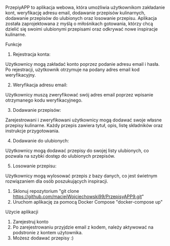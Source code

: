 PrzepiyAPP to aplikacja webowa, która umożliwia użytkownikom zakładanie kont, weryfikację adresu email, dodawanie przepisów kulinarnych, dodawanie przepisów do ulubionych oraz losowanie przepisu. Aplikacja została zaprojektowana z myślą o miłośnikach gotowania, którzy chcą dzielić się swoimi ulubionymi przepisami oraz odkrywać nowe inspiracje kulinarne.

Funkcje

1. Rejestracja konta:

Użytkownicy mogą zakładać konto poprzez podanie adresu email i hasła.
Po rejestracji, użytkownik otrzymuje na podany adres email kod weryfikacyjny.

2. Weryfikacja adresu email:

Użytkownicy muszą zweryfikować swój adres email poprzez wpisanie otrzymanego kodu weryfikacyjnego.

3. Dodawanie przepisów:

Zarejestrowani i zweryfikowani użytkownicy mogą dodawać swoje własne przepisy kulinarne.
Każdy przepis zawiera tytuł, opis, listę składników oraz instrukcje przygotowania.

4. Dodawanie do ulubionych:

Użytkownicy mogą dodawać przepisy do swojej listy ulubionych, co pozwala na szybki dostęp do ulubionych przepisów.

5. Losowanie przepisu:

Użytkownicy mogą wylosować przepis z bazy danych, co jest świetnym rozwiązaniem dla osób poszukujących inspiracji.

1. Sklonuj repozytorium "git clone https://github.com/maciejWojciechowski99/PrzepisyAPP9.git"
2. Uruchom aplikację za pomocą Docker Compose "docker-compose up"

Użycie aplikacji

1. Zarejestruj konto
2. Po zarejestrowaniu przyjdzie email z kodem, należy aktywować na podstronie z kontem użytownika.
3. Możesz dodawać przepisy :)
